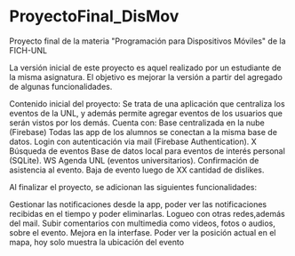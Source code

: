# ProyectoFinal_DisMov
Proyecto final de la materia "Programación para Dispositivos Móviles" de la FICH-UNL

La versión inicial de este proyecto es aquel realizado por un estudiante de la misma asignatura.
El objetivo es mejorar la versión a partir del agregado de algunas funcionalidades.

Contenido inicial del proyecto:
Se trata de una aplicación que centraliza los eventos de la UNL, y además permite agregar eventos de los usuarios que serán vistos por los demás.
Cuenta con:
  Base centralizada en la nube (Firebase) Todas las app de los alumnos se conectan a la misma base de datos.
  Login con autenticación via mail (Firebase Authentication).
  X Búsqueda de eventos
  Base de datos local para eventos de interés personal (SQLite).
  WS Agenda UNL (eventos universitarios).
  Confirmación de asistencia al evento.
  Baja de evento luego de XX cantidad de dislikes.

Al finalizar el proyecto, se adicionan las siguientes funcionalidades:

  Gestionar las notificaciones desde la app, poder ver las notificaciones recibidas en el tiempo y poder eliminarlas.
  Logueo con otras redes,además del mail.
  Subir comentarios con multimedia como videos, fotos o audios, sobre el evento. 
  Mejora en la interfase.
  Poder ver la posición actual en el mapa, hoy solo muestra la ubicación del evento
